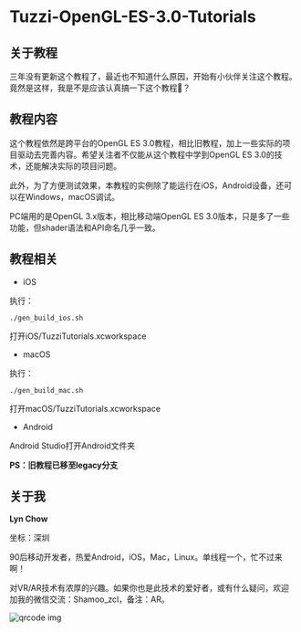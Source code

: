 # Tuzzi-OpenGL-ES-3.0-Tutorials
## 关于教程
三年没有更新这个教程了，最近也不知道什么原因，开始有小伙伴关注这个教程。竟然是这样，我是不是应该认真搞一下这个教程🤔？

## 教程内容
这个教程依然是跨平台的OpenGL ES 3.0教程，相比旧教程，加上一些实际的项目驱动去完善内容。希望关注者不仅能从这个教程中学到OpenGL ES 3.0的技术，还能解决实际的项目问题。

此外，为了方便测试效果，本教程的实例除了能运行在iOS，Android设备，还可以在Windows，macOS调试。

PC端用的是OpenGL 3.x版本，相比移动端OpenGL ES 3.0版本，只是多了一些功能，但shader语法和API命名几乎一致。

## 教程相关
- iOS

执行：

```
./gen_build_ios.sh
```

打开iOS/TuzziTutorials.xcworkspace

- macOS

执行：

```
./gen_build_mac.sh
```

打开macOS/TuzziTutorials.xcworkspace

- Android

Android Studio打开Android文件夹

**PS：旧教程已移至legacy分支**

## 关于我
**Lyn Chow**

坐标：深圳

90后移动开发者，热爱Android，iOS，Mac，Linux。单线程一个，忙不过来啊！

对VR/AR技术有浓厚的兴趣。如果你也是此技术的爱好者，或有什么疑问，欢迎加我的微信交流：Shamoo_zcl，备注：AR。

![qrcode img](https://raw.githubusercontent.com/LittleLyn/Tuzzi-OpenGL-ES-3.0-Tutorials/master/qrcode.jpg)
